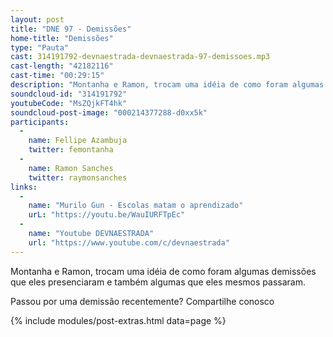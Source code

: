 ```yaml
---
layout: post
title: "DNE 97 - Demissões"
home-title: "Demissões"
type: "Pauta"
cast: 314191792-devnaestrada-devnaestrada-97-demissoes.mp3
cast-length: "42182116"
cast-time: "00:29:15"
description: "Montanha e Ramon, trocam uma idéia de como foram algumas demissões que eles presenciaram e também algumas que eles mesmos passaram."
soundcloud-id: "314191792"
youtubeCode: "MsZQjkFT4hk"
soundcloud-post-image: "000214377288-d0xx5k"
participants:
  -
    name: Fellipe Azambuja
    twitter: femontanha
  -
    name: Ramon Sanches
    twitter: raymonsanches
links:
  -
    name: "Murilo Gun - Escolas matam o aprendizado"
    urL: "https://youtu.be/WauIURFTpEc"
  -
    name: "Youtube DEVNAESTRADA"
    url: "https://www.youtube.com/c/devnaestrada"
---
```


Montanha e Ramon, trocam uma idéia de como foram algumas demissões que eles presenciaram e também algumas que eles mesmos passaram.

Passou por uma demissão recentemente? Compartilhe conosco

{% include modules/post-extras.html data=page %}
